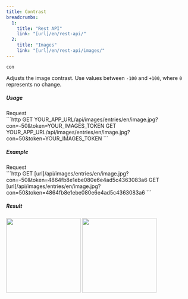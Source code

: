 ```yaml
---
title: Contrast
breadcrumbs:
  1:
    title: "Rest API"
    link: "[url]/en/rest-api/"
  2:
    title: "Images"
    link: "[url]/en/rest-api/images/"
---
```


`con`

Adjusts the image contrast. Use values between `-100` and `+100`, where `0` represents no change.

##### Usage

<div class="file-header">Request</div>
```http
GET YOUR_APP_URL/api/images/entries/en/image.jpg?con=-50&token=YOUR_IMAGES_TOKEN
GET YOUR_APP_URL/api/images/entries/en/image.jpg?con=50&token=YOUR_IMAGES_TOKEN
```

##### Example

<div class="file-header">Request</div>
```http
GET [url]/api/images/entries/en/image.jpg?con=-50&token=4864fb8e1ebe080e6e4ad5c4363083a6
GET [url]/api/images/entries/en/image.jpg?con=50&token=4864fb8e1ebe080e6e4ad5c4363083a6
```

##### Result

<img width="200" class="inline" src="[url]/api/images/entries/en/image.jpg?con=-50&token=4864fb8e1ebe080e6e4ad5c4363083a6">
<img width="200" class="inline" src="[url]/api/images/entries/en/image.jpg?con=50&token=4864fb8e1ebe080e6e4ad5c4363083a6">
